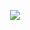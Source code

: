 <p align="center">
  <img src="https://drive.google.com/uc?export=view&id=179bRrelx0aJq-Ovk929Ec9w0Av_p2dL1" />
</p>
